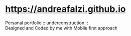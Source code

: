 # https://andreafalzi.github.io

Personal portfolio :: underconstruction ::\
Designed and Coded by me with Mobile first approach
